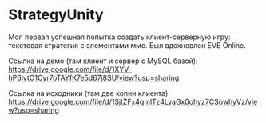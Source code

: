 # StrategyUnity
Моя первая успешная попытка создать клиент-серверную игру: текстовая стратегия с элементами ммо. Был вдохновлен EVE Online.

Ссылка на демо (там клиент и сервер с MySQL базой): https://drive.google.com/file/d/1XYV-hP6lvtO1Cyr7oTAYfK7e5d67j8SU/view?usp=sharing

Ссылка на исходники (там две копии клиента): https://drive.google.com/file/d/1SjtZFx4qmlTz4LyaGx0ohyz7CSowhyVz/view?usp=sharing
